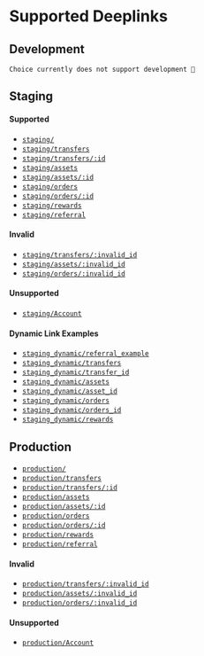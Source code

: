 # Supported Deeplinks

<h2>Development</h2>

`Choice currently does not support development 🚧`

<h2>Staging</h2>

<h4>Supported</h4>

* [`staging/`](https://retail-staging.kingdomtrust.com/)
* [`staging/transfers`](https://retail-staging.kingdomtrust.com/transfers)
* [`staging/transfers/:id`](https://retail-staging.kingdomtrust.com/transfers/437)
* [`staging/assets`](https://retail-staging.kingdomtrust.com/assets)
* [`staging/assets/:id`](https://retail-staging.kingdomtrust.com/assets/btc-crypto)
* [`staging/orders`](https://retail-staging.kingdomtrust.com/orders)
* [`staging/orders/:id`](https://retail-staging.kingdomtrust.com/orders/36500)
* [`staging/rewards`](https://retail-staging.kingdomtrust.com/rewards)
* [`staging/referral`](https://retail-staging.kingdomtrust.com/referral?=example)

<h4>Invalid</h4>

* [`staging/transfers/:invalid_id`](https://retail-staging.kingdomtrust.com/transfers/asdf)
* [`staging/assets/:invalid_id`](https://retail-staging.kingdomtrust.com/assets/missing)
* [`staging/orders/:invalid_id`](https://retail-staging.kingdomtrust.com/orders/asdf)

<h4>Unsupported</h4>

* [`staging/Account`](https://retail-staging.kingdomtrust.com/Account/*)

<h4>Dynamic Link Examples</h4>

* [`staging_dynamic/referral_example`](https://choicestaging.page.link/buinj8m)
* [`staging_dynamic/transfers`](https://choicestaging.page.link/nf9s)
* [`staging_dynamic/transfer_id`](https://choicestaging.page.link/dopH)
* [`staging_dynamic/assets`](https://choicestaging.page.link/ec8d)
* [`staging_dynamic/asset_id`](https://choicestaging.page.link/ASyW)
* [`staging_dynamic/orders`](https://choicestaging.page.link/XH3T)
* [`staging_dynamic/orders_id`](https://choicestaging.page.link/UcVD)
* [`staging_dynamic/rewards`](https://choicestaging.page.link/sqru)

<h2>Production</h2>

* [`production/`](https://choice-app.kingdomtrust.com/)
* [`production/transfers`](https://choice-app.kingdomtrust.com/transfers)
* [`production/transfers/:id`](https://choice-app.kingdomtrust.com/transfers/437)
* [`production/assets`](https://choice-app.kingdomtrust.com/assets)
* [`production/assets/:id`](https://choice-app.kingdomtrust.com/assets/btc-crypto)
* [`production/orders`](https://choice-app.kingdomtrust.com/orders)
* [`production/orders/:id`](https://choice-app.kingdomtrust.com/orders/36500)
* [`production/rewards`](https://choice-app.kingdomtrust.com/rewards)
* [`production/referral`](https://choice-app.kingdomtrust.com/referral?=example)

<h4>Invalid</h4>

* [`production/transfers/:invalid_id`](https://choice-app.kingdomtrust.com/transfers/asdf)
* [`production/assets/:invalid_id`](https://choice-app.kingdomtrust.com/assets/missing)
* [`production/orders/:invalid_id`](https://choice-app.kingdomtrust.com/orders/asdf)

<h4>Unsupported</h4>

* [`production/Account`](https://choice-app.kingdomtrust.com/Account/*)
